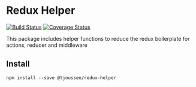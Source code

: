 # Redux Helper

[![Build Status](https://travis-ci.org/tjoussen/redux-helper.svg?branch=master)](https://travis-ci.org/tjoussen/redux-helper)
[![Coverage Status](https://coveralls.io/repos/github/tjoussen/redux-helper/badge.svg?branch=master)](https://coveralls.io/github/tjoussen/redux-helper?branch=master)

This package includes helper functions to reduce the redux boilerplate for actions, reducer and middleware

## Install

`npm install --save @tjoussen/redux-helper`


